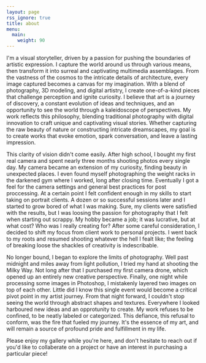 ```yaml
---
layout: page
rss_ignore: true
title: about
menu:
  main:
    weight: 90
---
```


I'm a visual storyteller, driven by a passion for pushing the boundaries of artistic expression. I capture the world around us through various means, then transform it into surreal and captivating multimedia assemblages. From the vastness of the cosmos to the intricate details of architecture, every image captured becomes a canvas for my imagination. With a blend of photography, 3D modeling, and digital artistry, I create one-of-a-kind pieces that challenge perception and ignite curiosity. I believe that art is a journey of discovery, a constant evolution of ideas and techniques, and an opportunity to see the world through a kaleidoscope of perspectives. My work reflects this philosophy, blending traditional photography with digital innovation to craft unique and captivating visual stories. Whether capturing the raw beauty of nature or constructing intricate dreamscapes, my goal is to create works that evoke emotion, spark conversation, and leave a lasting impression.

This clarity of vision didn't come easily. After high school, I bought my first real camera and spent nearly three months shooting photos every single day. My camera became an extension of my curiosity, finding beauty in unexpected places. I even found myself photographing the weight racks in the darkened gym where I worked, long after closing time. Eventually I got a feel for the camera settings and general best practices for post proccessing. At a certain point I felt confident enough in my skills to start taking on portrait clients. A dozen or so successful sessions later and I started to grow bored of what I was making. Sure, my clients were satisfied with the results, but I was loosing the passion for photography that I felt when starting out scrappy. My hobby became a job; it was lucrative, but at what cost? Who was I really creating for? After some careful consideration, I decided to shift my focus from client work to personal projects. I went back to my roots and resumed shooting whatever the hell I fealt like; the feeling of breaking loose the shackles of creativity is indescribable.

No longer bound, I began to explore the limits of photography. Well past midnight and miles away from light pollution, I tried my hand at shooting the Milky Way. Not long after that I purchased my first camera drone, which opened up an entirely new creative perspective. Finally, one night while processing some images in Photoshop, I mistakenly layered two images on top of each other. Little did I know this single event would become a critical pivot point in my artist journey. From that night forward, I couldn't stop seeing the world through abstract shapes and textures. Everywhere I looked harboured new ideas and an opprotunity to create. My work refuses to be confined, to be neatly labeled or categorized. This defiance, this refusal to conform, was the fire that fueled my journey. It's the essence of my art, and will remain a source of profound pride and fulfillment in my life.

Please enjoy my gallery while you're here, and don't hesitate to reach out if you'd like to collaberate on a project or have an interest in purchasing a particular piece!